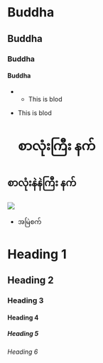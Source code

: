 # Buddha
## Buddha
### Buddha
#### Buddha

* * This is blod
* This is blod

  # စာလုံးကြီး နက်
## စာလုံးနဲနဲကြီး နက်
![](ပုံလင့်)
* အမြဲစက်
# Heading 1
## Heading 2
### Heading 3
#### Heading 4
##### Heading 5
###### Heading 6
